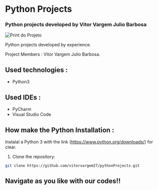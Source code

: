 # Python Projects
### Python projects developed by Vitor Vargem Julio Barbosa


![Print do Projeto](https://i.ibb.co/8KyKHMz/cod-python.png)

Python projects developed by experience.

Project Members : Vitor Vargem Julio Barbosa.
## Used technologies :
- Python3

## Used IDEs : 
- PyCharm
- Visual Studio Code

## How make the Python Installation :
Instalal a Python 3 with the link (https://www.python.org/downloads/) for clear.

1. Clone the repository:
```sh
git clone https://github.com/vitorvargem27/pythonProjects.git
```

## Navigate as you like with our codes!!


